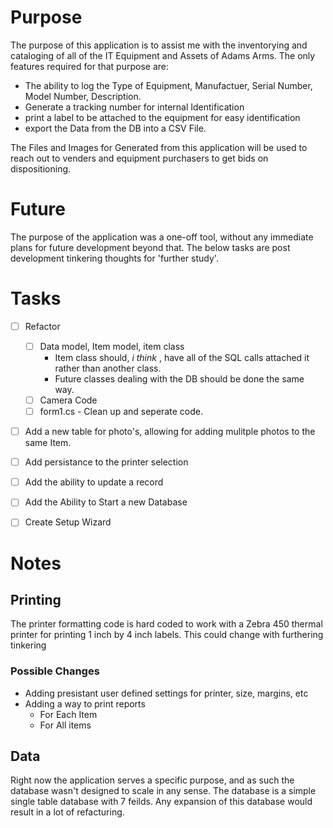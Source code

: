 ﻿# Purpose
The purpose of this application is to assist me with the inventorying and cataloging of all of the IT Equipment and Assets of Adams Arms. The only features required for that purpose are:

 - The ability to log the Type of Equipment, Manufactuer,  Serial Number, Model Number, Description.
 - Generate a tracking number for internal Identification
 - print a label to be attached to the equipment for easy identification
 - export the Data from the DB into a CSV File.

The Files and Images for Generated from this application will be used to reach out to venders and equipment purchasers to get bids on dispositioning.

# Future
The purpose of the application was a one-off tool, without any immediate plans for future development beyond that. The below tasks are post development tinkering thoughts for 'further study'. 


# Tasks
- [ ] Refactor 
	- [ ] Data model, Item model, item class
		- Item class should, *i think* , have all of the SQL calls attached it rather than another class.
		- Future classes dealing with the DB should be done the same way.
	- [ ] Camera Code
	- [ ] form1.cs - Clean up and seperate code.
- [ ] Add a new table for photo's, allowing for adding mulitple photos to the same Item.
- [ ] Add persistance to the printer selection
- [ ] Add the ability to update a record
- [ ] Add the Ability to Start a new Database
- [ ] Create Setup Wizard


# Notes

## Printing

The printer formatting code is hard coded to work with a Zebra 450 thermal printer for printing 1 inch by 4 inch labels. This could change with furthering tinkering
### Possible Changes
- Adding presistant user defined settings for printer, size, margins, etc
- Adding a way to print reports
	- For Each Item
	- For All items



## Data
Right now the application serves a specific purpose, and as such the database wasn't designed to scale in any sense.  The database is a simple single table database with 7 feilds. Any expansion of this database would result in a lot of refacturing.


